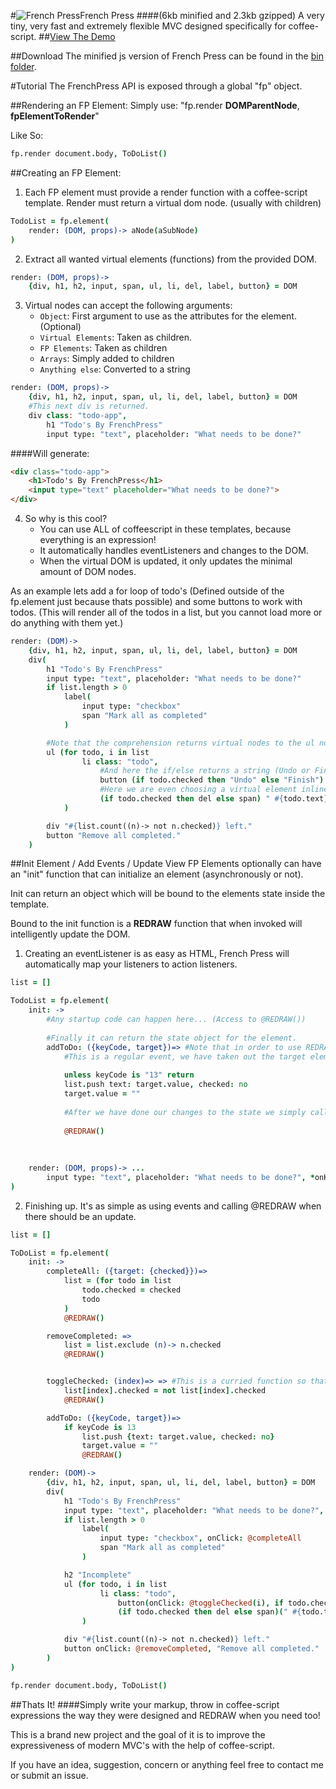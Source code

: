 #![French Press](http://dylanpiercey.com/img/fp.png)French Press 
####(6kb minified and 2.3kb gzipped)
A very tiny, very fast and extremely flexible MVC designed specifically for coffee-script.
##[View The Demo](https://github.com/DylanPiercey/FPMusic)

##Download
The minified js version of French Press can be found in the [bin folder](https://github.com/DylanPiercey/FrenchPress/blob/master/bin/frenchpress.min.js).

#Tutorial
The FrenchPress API is exposed through a global "fp" object.

##Rendering an FP Element:
Simply use: "fp.render **DOMParentNode**, **fpElementToRender**"

Like So:

```CoffeeScript
fp.render document.body, ToDoList()
```

##Creating an FP Element:

1. Each FP element must provide a render function with a coffee-script template.
Render must return a virtual dom node. (usually with children)

```CoffeeScript
TodoList = fp.element(
    render: (DOM, props)-> aNode(aSubNode)
)
```

2. Extract all wanted virtual elements (functions) from the provided DOM.

```CoffeeScript
render: (DOM, props)->
    {div, h1, h2, input, span, ul, li, del, label, button} = DOM
```
        
3. Virtual nodes can accept the following arguments:
    + `Object`: First argument to use as the attributes for the element. (Optional)
    + `Virtual Elements`: Taken as children.
    + `FP Elements`: Taken as children
    + `Arrays`: Simply added to children
    + `Anything else`: Converted to a string
    
```CoffeeScript
render: (DOM, props)->
    {div, h1, h2, input, span, ul, li, del, label, button} = DOM
    #This next div is returned.
    div class: "todo-app",
        h1 "Todo's By FrenchPress" 
        input type: "text", placeholder: "What needs to be done?"
```
####Will generate:
```HTML
<div class="todo-app">
    <h1>Todo's By FrenchPress</h1>
    <input type="text" placeholder="What needs to be done?">
</div>
```
        
4. So why is this cool?
    + You can use ALL of coffeescript in these templates, because everything is an expression!
    + It automatically handles eventListeners and changes to the DOM.
    + When the virtual DOM is updated, it only updates the minimal amount of DOM nodes.
    
As an example lets add a for loop of todo's (Defined outside of the fp.element just because thats possible) and some buttons to work with todos. (This will render all of the todos in a list, but you cannot load more or do anything with them yet.)

```CoffeeScript
render: (DOM)->
    {div, h1, h2, input, span, ul, li, del, label, button} = DOM
    div(
        h1 "Todo's By FrenchPress"
        input type: "text", placeholder: "What needs to be done?"
        if list.length > 0
            label(
                input type: "checkbox"
                span "Mark all as completed"
            )

        #Note that the comprehension returns virtual nodes to the ul node. "When" filters work too!
        ul (for todo, i in list
                li class: "todo",
                    #And here the if/else returns a string (Undo or Finish)
                    button (if todo.checked then "Undo" else "Finish")
                    #Here we are even choosing a virtual element inline based on the status of the todo (del or span element)
                    (if todo.checked then del else span) " #{todo.text}"
            )

        div "#{list.count((n)-> not n.checked)} left."
        button "Remove all completed."
    )
```

##Init Element / Add Events / Update View
FP Elements optionally can have an "init" function that can initialize an element (asynchronously or not).

Init can return an object which will be bound to the elements state inside the template.

Bound to the init function is a **REDRAW** function that when invoked will intelligently update the DOM.

1. Creating an eventListener is as easy as HTML, French Press will automatically map your listeners to action listeners.

```CoffeeScript
list = []

TodoList = fp.element(
    init: ->
        #Any startup code can happen here... (Access to @REDRAW())
        
        #Finally it can return the state object for the element.
        addToDo: ({keyCode, target})=> #Note that in order to use REDRAW we must bind with fat arrow.
            #This is a regular event, we have taken out the target element to get the value, as well as the keycode.
            
            unless keyCode is "13" return
            list.push text: target.value, checked: no
            target.value = ""
            
            #After we have done our changes to the state we simply call @REDRAW() to fix the updated elements.
            
            @REDRAW()
        
    
    
    render: (DOM, props)-> ...
        input type: "text", placeholder: "What needs to be done?", *onKeyUp*: @addToDo
)
```
    
2. Finishing up.
It's as simple as using events and calling @REDRAW when there should be an update.

```CoffeeScript
list = []

ToDoList = fp.element(
    init: ->
        completeAll: ({target: {checked}})=>
            list = (for todo in list
                todo.checked = checked
                todo
            )
            @REDRAW()

        removeCompleted: =>
            list = list.exclude (n)-> n.checked
            @REDRAW()


        toggleChecked: (index)=> => #This is a curried function so that I can pass in some state to the event listener, extremely useful.
            list[index].checked = not list[index].checked
            @REDRAW()

        addToDo: ({keyCode, target})=>
            if keyCode is 13
                list.push {text: target.value, checked: no}
                target.value = ""
                @REDRAW()

    render: (DOM)->
        {div, h1, h2, input, span, ul, li, del, label, button} = DOM
        div(
            h1 "Todo's By FrenchPress"
            input type: "text", placeholder: "What needs to be done?", onKeyDown: @addToDo
            if list.length > 0
                label(
                    input type: "checkbox", onClick: @completeAll
                    span "Mark all as completed"
                )

            h2 "Incomplete"
            ul (for todo, i in list
                    li class: "todo",
                        button(onClick: @toggleChecked(i), if todo.checked then "Undo" else "Finish")
                        (if todo.checked then del else span)(" #{todo.text}")
                )

            div "#{list.count((n)-> not n.checked)} left."
            button onClick: @removeCompleted, "Remove all completed."
        )
)

fp.render document.body, ToDoList()
```

##Thats It!
####Simply write your markup, throw in coffee-script expressions the way they were designed and REDRAW when you need too!

This is a brand new project and the goal of it is to improve the expressiveness of modern MVC's with the help of coffee-script.

If you have an idea, suggestion, concern or anything feel free to contact me or submit an issue.